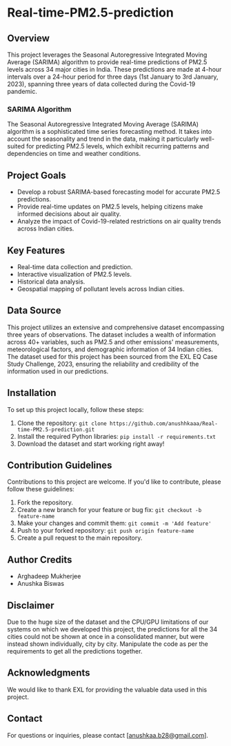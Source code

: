 # Real-time-PM2.5-prediction
## Overview
This project leverages the Seasonal Autoregressive Integrated Moving Average (SARIMA) algorithm to provide real-time predictions of PM2.5 levels across 34 major cities in India. These predictions are made at 4-hour intervals over a 24-hour period for three days (1st January to 3rd January, 2023), spanning three years of data collected during the Covid-19 pandemic. 
### SARIMA Algorithm
The Seasonal Autoregressive Integrated Moving Average (SARIMA) algorithm is a sophisticated time series forecasting method. It takes into account the seasonality and trend in the data, making it particularly well-suited for predicting PM2.5 levels, which exhibit recurring patterns and dependencies on time and weather conditions.

## Project Goals
- Develop a robust SARIMA-based forecasting model for accurate PM2.5 predictions.
- Provide real-time updates on PM2.5 levels, helping citizens make informed decisions about air quality.
- Analyze the impact of Covid-19-related restrictions on air quality trends across Indian cities.

## Key Features
- Real-time data collection and prediction.
- Interactive visualization of PM2.5 levels.
- Historical data analysis.
- Geospatial mapping of pollutant levels across Indian cities.

## Data Source
This project utilizes an extensive and comprehensive dataset encompassing three years of observations. The dataset includes a wealth of information across 40+ variables, such as PM2.5 and other emissions' measurements, meteorological factors, and demographic information of 34 Indian cities. The dataset used for this project has been sourced from the EXL EQ Case Study Challenge, 2023, ensuring the reliability and credibility of the information used in our predictions.

## Installation
To set up this project locally, follow these steps:
1. Clone the repository: `git clone https://github.com/anushhkaaa/Real-time-PM2.5-prediction.git`
2. Install the required Python libraries: `pip install -r requirements.txt`
3. Download the dataset and start working right away!

## Contribution Guidelines
Contributions to this project are welcome. If you'd like to contribute, please follow these guidelines:
1. Fork the repository.
2. Create a new branch for your feature or bug fix: `git checkout -b feature-name`
3. Make your changes and commit them: `git commit -m 'Add feature'`
4. Push to your forked repository: `git push origin feature-name`
5. Create a pull request to the main repository.

## Author Credits
- Arghadeep Mukherjee
- Anushka Biswas

## Disclaimer
Due to the huge size of the dataset and the CPU/GPU limitations of our systems on which we developed this project, the predictions for all the 34 cities could not be shown at once in a consolidated manner, but were instead shown individually, city by city. Manipulate the code as per the requirements to get all the predictions together. 

## Acknowledgments
We would like to thank EXL for providing the valuable data used in this project.

## Contact
For questions or inquiries, please contact [anushkaa.b28@gmail.com].
